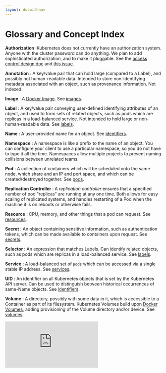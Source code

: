 ```yaml
---
layout: docwithnav
---
```


# Glossary and Concept Index

**Authorization**
:Kubernetes does not currently have an authorization system.  Anyone with the cluster password can do anything.  We plan
to add sophisticated authorization, and to make it pluggable.  See the [access control design doc](./design/access.html) and
[this issue](https://github.com/GoogleCloudPlatform/kubernetes/issues/1430).

**Annotation**
: A key/value pair that can hold large (compared to a Label), and possibly not human-readable data.  Intended to store
non-identifying metadata associated with an object, such as provenance information.  Not indexed.

**Image**
: A [Docker Image](https://docs.docker.com/userguide/dockerimages/).  See [images](./images.html).

**Label**
: A key/value pair conveying user-defined identifying attributes of an object, and used to form sets of related objects, such as
pods which are replicas in a load-balanced service.  Not intended to hold large or non-human-readable data.  See [labels](./labels.html).

**Name**
: A user-provided name for an object.  See [identifiers](identifiers.html).

**Namespace**
: A namespace is like a prefix to the name of an object.  You can configure your client to use a particular namespace,
so you do not have to type it all the time. Namespaces allow multiple projects to prevent naming collisions between unrelated teams.

**Pod**
: A collection of containers which will be scheduled onto the same node, which share and an IP and port space, and which
can be created/destroyed together.  See [pods](./pods.html).

**Replication Controller**
: A _replication controller_ ensures that a specified number of pod "replicas" are running at any one time. Both allows
for easy scaling of replicated systems, and handles restarting of a Pod when the machine it is on reboots or otherwise fails.

**Resource**
: CPU, memory, and other things that a pod can request.   See [resources](resources.html).

**Secret**
: An object containing sensitive information, such as authentication tokens, which can be made available to containers upon request. See [secrets](secrets.html).

**Selector**
: An expression that matches Labels.  Can identify related objects, such as pods which are replicas in a load-balanced
service.  See [labels](labels.html).

**Service**
: A load-balanced set of `pods` which can be accessed via a single stable IP address.  See [services](./services.html).

**UID**
: An identifier on all Kubernetes objects that is set by the Kubernetes API server.  Can be used to distinguish between historical
occurrences of same-Name objects.  See [identifiers](identifiers.html).

**Volume**
: A directory, possibly with some data in it, which is accessible to a Container as part of its filesystem.  Kubernetes
Volumes build upon [Docker Volumes](https://docs.docker.com/userguide/dockervolumes/), adding provisioning of the Volume
directory and/or device.  See [volumes](volumes.html).


[![Analytics](https://kubernetes-site.appspot.com/UA-36037335-10/GitHub/docs/glossary.html?pixel)]()
